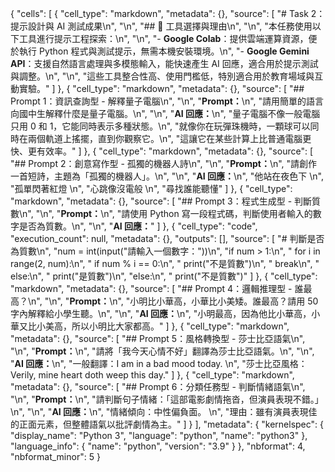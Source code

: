 {
 "cells": [
  {
   "cell_type": "markdown",
   "metadata": {},
   "source": [
    "# Task 2：提示設計與 AI 測試成果\n",
    "\n",
    "## 🧰 工具選擇與理由\n",
    "\n",
    "本任務使用以下工具進行提示工程探索：\n",
    "\n",
    "- **Google Colab**：提供雲端運算資源，便於執行 Python 程式與測試提示，無需本機安裝環境。\n",
    "- **Google Gemini API**：支援自然語言處理與多模態輸入，能快速產生 AI 回應，適合用於提示測試與調整。\n",
    "\n",
    "這些工具整合性高、使用門檻低，特別適合用於教育場域與互動實驗。"
   ]
  },
  {
   "cell_type": "markdown",
   "metadata": {},
   "source": [
    "## Prompt 1：資訊查詢型 - 解釋量子電腦\n",
    "\n",
    "**Prompt：**\n",
    "請用簡單的語言向國中生解釋什麼是量子電腦。\n",
    "\n",
    "**AI 回應：**\n",
    "量子電腦不像一般電腦只用 0 和 1，它能同時表示多種狀態。\n",
    "就像你在玩彈珠機時，一顆球可以同時在兩個軌道上搖擺，直到你觀察它。\n",
    "這讓它在某些計算上比普通電腦更快、更有效率。"
   ]
  },
  {
   "cell_type": "markdown",
   "metadata": {},
   "source": [
    "## Prompt 2：創意寫作型 - 孤獨的機器人詩\n",
    "\n",
    "**Prompt：**\n",
    "請創作一首短詩，主題為「孤獨的機器人」。\n",
    "\n",
    "**AI 回應：**\n",
    "他站在夜色下  \n",
    "孤單閃著紅燈  \n",
    "心跳像沒電般  \n",
    "尋找誰能聽懂"
   ]
  },
  {
   "cell_type": "markdown",
   "metadata": {},
   "source": [
    "## Prompt 3：程式生成型 - 判斷質數\n",
    "\n",
    "**Prompt：**\n",
    "請使用 Python 寫一段程式碼，判斷使用者輸入的數字是否為質數。\n",
    "\n",
    "**AI 回應：**"
   ]
  },
  {
   "cell_type": "code",
   "execution_count": null,
   "metadata": {},
   "outputs": [],
   "source": [
    "# 判斷是否為質數\n",
    "num = int(input(\"請輸入一個數字：\"))\n",
    "if num > 1:\n",
    "    for i in range(2, num):\n",
    "        if num % i == 0:\n",
    "            print(\"不是質數\")\n",
    "            break\n",
    "    else:\n",
    "        print(\"是質數\")\n",
    "else:\n",
    "    print(\"不是質數\")"
   ]
  },
  {
   "cell_type": "markdown",
   "metadata": {},
   "source": [
    "## Prompt 4：邏輯推理型 - 誰最高？\n",
    "\n",
    "**Prompt：**\n",
    "小明比小華高，小華比小美矮。誰最高？請用 50 字內解釋給小學生聽。\n",
    "\n",
    "**AI 回應：**\n",
    "小明最高，因為他比小華高，小華又比小美高，所以小明比大家都高。"
   ]
  },
  {
   "cell_type": "markdown",
   "metadata": {},
   "source": [
    "## Prompt 5：風格轉換型 - 莎士比亞語氣\n",
    "\n",
    "**Prompt：**\n",
    "請將「我今天心情不好」翻譯為莎士比亞語氣。\n",
    "\n",
    "**AI 回應：**\n",
    "一般翻譯：I am in a bad mood today.  \n",
    "莎士比亞風格：Verily, mine heart doth weep this day."
   ]
  },
  {
   "cell_type": "markdown",
   "metadata": {},
   "source": [
    "## Prompt 6：分類任務型 - 判斷情緒語氣\n",
    "\n",
    "**Prompt：**\n",
    "請判斷句子情緒：「這部電影劇情拖沓，但演員表現不錯。」\n",
    "\n",
    "**AI 回應：**\n",
    "情緒傾向：中性偏負面。  \n",
    "理由：雖有演員表現佳的正面元素，但整體語氣以批評劇情為主。"
   ]
  }
 ],
 "metadata": {
  "kernelspec": {
   "display_name": "Python 3",
   "language": "python",
   "name": "python3"
  },
  "language_info": {
   "name": "python",
   "version": "3.9"
  }
 },
 "nbformat": 4,
 "nbformat_minor": 5
}
